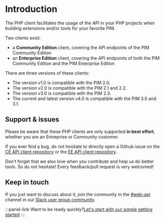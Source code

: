 # Introduction

The PHP client facilitates the usage of the API in your PHP projects when building extensions and/or tools for your favorite PIM.

Two clients exist: 
- a **Community Edition** client, covering the API endpoints of the PIM Community Edition
- an **Enterprise Edition** client, covering the API endpoints of both the PIM Community Edition and the PIM Enterprise Edition

There are three versions of these clients:
- The version v1.0 is compatible with the PIM 2.0.
- The version v2.0 is compatible with the PIM 2.1 and 2.2.
- The version v3.0 is compatible with the PIM 2.3.
- The current and latest version v4.0 is compatible with the PIM 3.0 and 3.1.

## Support & issues
Please be aware that these PHP clients are only supported **in best effort**, whether you are an Entreprise or Community customer.

If you ever find a bug, do not hesitate to directly open a Github issue on the [CE API client repository](https://github.com/akeneo/php-api-client) or the [EE API client repository](https://github.com/akeneo/php-api-client-ee).

Don't forget that we also love when you contribute and help us do better tools. So do not hesitate! Every feedback/pull request is very welcomed! 


## Keep in touch
If you just want to discuss about it, join the community in the [#web-api](https://akeneopim-ug.slack.com/messages/web-api/) channel in our [Slack user group community](https://akeneopim-ug.herokuapp.com/).

:::panel-link Want to be ready quickly?[Let's start with our simple getting started](/php-client/getting-started.html)
:::
